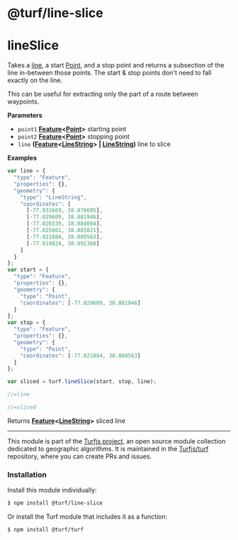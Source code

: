 # @turf/line-slice

# lineSlice

Takes a [line](http://geojson.org/geojson-spec.html#linestring), a start [Point](http://geojson.org/geojson-spec.html#point), and a stop point
and returns a subsection of the line in-between those points.
The start & stop points don't need to fall exactly on the line.

This can be useful for extracting only the part of a route between waypoints.

**Parameters**

-   `point1` **[Feature](http://geojson.org/geojson-spec.html#feature-objects)&lt;[Point](http://geojson.org/geojson-spec.html#point)>** starting point
-   `point2` **[Feature](http://geojson.org/geojson-spec.html#feature-objects)&lt;[Point](http://geojson.org/geojson-spec.html#point)>** stopping point
-   `line` **([Feature](http://geojson.org/geojson-spec.html#feature-objects)&lt;[LineString](http://geojson.org/geojson-spec.html#linestring)> | [LineString](http://geojson.org/geojson-spec.html#linestring))** line to slice

**Examples**

```javascript
var line = {
  "type": "Feature",
  "properties": {},
  "geometry": {
    "type": "LineString",
    "coordinates": [
      [-77.031669, 38.878605],
      [-77.029609, 38.881946],
      [-77.020339, 38.884084],
      [-77.025661, 38.885821],
      [-77.021884, 38.889563],
      [-77.019824, 38.892368]
    ]
  }
};
var start = {
  "type": "Feature",
  "properties": {},
  "geometry": {
    "type": "Point",
    "coordinates": [-77.029609, 38.881946]
  }
};
var stop = {
  "type": "Feature",
  "properties": {},
  "geometry": {
    "type": "Point",
    "coordinates": [-77.021884, 38.889563]
  }
};

var sliced = turf.lineSlice(start, stop, line);

//=line

//=sliced
```

Returns **[Feature](http://geojson.org/geojson-spec.html#feature-objects)&lt;[LineString](http://geojson.org/geojson-spec.html#linestring)>** sliced line

<!-- This file is automatically generated. Please don't edit it directly:
if you find an error, edit the source file (likely index.js), and re-run
./scripts/generate-readmes in the turf project. -->

---

This module is part of the [Turfjs project](http://turfjs.org/), an open source
module collection dedicated to geographic algorithms. It is maintained in the
[Turfjs/turf](https://github.com/Turfjs/turf) repository, where you can create
PRs and issues.

### Installation

Install this module individually:

```sh
$ npm install @turf/line-slice
```

Or install the Turf module that includes it as a function:

```sh
$ npm install @turf/turf
```

